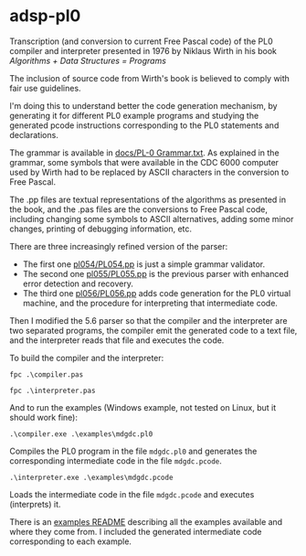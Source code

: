 # adsp-pl0

Transcription (and conversion to current Free Pascal code) of the PL0 compiler and interpreter presented in 1976 by Niklaus Wirth in his book *Algorithms + Data Structures = Programs*

The inclusion of source code from Wirth's book is believed to comply with fair use guidelines.

I'm doing this to understand better the code generation mechanism, by generating it for different PL0 example programs and studying the generated pcode instructions corresponding to the PL0 statements and declarations.

The grammar is available in [docs/PL-0 Grammar.txt](docs/PL-0%20Grammar.txt). As explained in the grammar, some symbols that were available in the CDC 6000 computer used by Wirth had to be replaced by ASCII characters in the conversion to Free Pascal.

The .pp files are textual representations of the algorithms as presented in the book, and the .pas files are the conversions to Free Pascal code, including changing some symbols to ASCII alternatives, adding some minor changes, printing of debugging information, etc.

There are three increasingly refined version of the parser:

- The first one [pl054/PL054.pp](pl054/PL054.pp) is just a simple grammar validator.
- The second one [pl055/PL055.pp](pl055/PL055.pp) is the previous parser with enhanced error detection and recovery.
- The third one [pl056/PL056.pp](pl056/PL056.pp) adds code generation for the PL0 virtual machine, and the procedure for interpreting that intermediate code.

Then I modified the 5.6 parser so that the compiler and the interpreter are two separated programs, the compiler emit the generated code to a text file, and the interpreter reads that file and executes the code.

To build the compiler and the interpreter:

 `fpc .\compiler.pas`

 `fpc .\interpreter.pas`
  
And to run the examples (Windows example, not tested on Linux, but it should work fine):

`.\compiler.exe .\examples\mdgdc.pl0`

Compiles the PL0 program in the file `mdgdc.pl0` and generates the corresponding intermediate code in the file `mdgdc.pcode`.

`.\interpreter.exe .\examples\mdgdc.pcode`

Loads the intermediate code in the file `mdgdc.pcode` and executes (interprets) it.

There is an [examples README](examples/README.md) describing all the examples available and where they come from. I included the generated intermediate code corresponding to each example.
